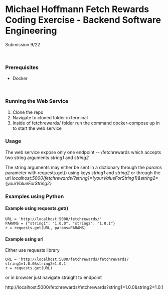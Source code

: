 # Michael Hoffmann Fetch Rewards Coding Exercise - Backend Software Engineering
Submission 9/22

&nbsp;

### Prerequisites 
* Docker

&nbsp;

### **Running the Web Service**

1. Clone the repo
2. Navigate to cloned folder in terminal
3. Inside of fetchrewards/ folder run the command docker-compose up in to start the web service

### **Usage**

The web service expose only one endpoint -- /fetchrewards which accepts two string arguments *string1* and *string2*

The string arguments may either be sent in a dictionary through the *params* parameter with requests.get() using keys *string1* and *string2* or through the url *localhost:5000/fetchrewards/?string1={yourValueForString1}&string2={yourValueForString2}*


### Examples using Python

#### Example using requests.get()

```
URL = 'http://localhost:5000/fetchrewards/'
PARAMS = {"string1": "1.0.0", "string2": "1.0.1"}
r = requests.get(URL, params=PARAMS)
```

#### Example using url 

Either use requests library

```
URL = 'http://localhost:5000/fetchrewards/fetchrewards?string1=1.0.0&string2=1.0.1'
r = requests.get(URL)
```

or in browser just navigate straight to endpoint

http://localhost:5000/fetchrewards/fetchrewards?string1=1.0.0&string2=1.0.1




